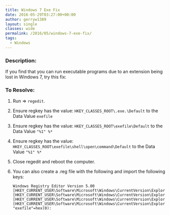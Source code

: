```yaml
---
title: Windows 7 Exe Fix
date: 2016-05-29T03:27:00+00:00
author: gerryw1389
layout: single
classes: wide
permalink: /2016/05/windows-7-exe-fix/
tags:
  - Windows
---
```

<!--more-->

### Description:

If you find that you can run executable programs due to an extension being lost in Windows 7, try this fix:

### To Resolve:

1. Run => `regedit`.

2. Ensure regkey has the value: `HKEY_CLASSES_ROOT\.exe.\Default` to the Data Value `exefile`

3. Ensure regkey has the value: `HKEY_CLASSES_ROOT\exefile\Default` to the Data Value `"%1" %*`

4. Ensure regkey has the value: `HKEY_CLASSES_ROOT\exefile\shell\open\command\Default` to the Data Value `"%1" %*`

5. Close regedit and reboot the computer.

6. You can also create a .reg file with the following and import the following keys:

   ```escape
   Windows Registry Editor Version 5.00
   [HKEY_CURRENT_USER\Software\Microsoft\Windows\CurrentVersion\Explorer\FileExts.exe]
   [HKEY_CURRENT_USER\Software\Microsoft\Windows\CurrentVersion\Explorer\FileExts.exe]
   [HKEY_CURRENT_USER\Software\Microsoft\Windows\CurrentVersion\Explorer\FileExts.exe\OpenWithList]
   [HKEY_CURRENT_USER\Software\Microsoft\Windows\CurrentVersion\Explorer\FileExts.exe\OpenWithProgids]
   "exefile"=hex(0):
   ```